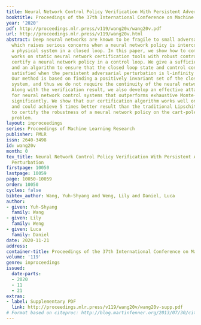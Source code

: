 ```yaml
---
title: Neural Network Control Policy Verification With Persistent Adversarial Perturbation
booktitle: Proceedings of the 37th International Conference on Machine Learning
year: '2020'
pdf: http://proceedings.mlr.press/v119/wang20v/wang20v.pdf
url: http://proceedings.mlr.press/v119/wang20v.html
abstract: Deep neural networks are known to be fragile to small adversarial perturbations,
  which raises serious concerns when a neural network policy is interconnected with
  a physical system in a closed loop. In this paper, we show how to combine recent
  works on static neural network certification tools with robust control theory to
  certify a neural network policy in a control loop. We give a sufficient condition
  and an algorithm to ensure that the closed loop state and control constraints are
  satisfied when the persistent adversarial perturbation is l-infinity norm bounded.
  Our method is based on finding a positively invariant set of the closed loop dynamical
  system, and thus we do not require the continuity of the neural network policy.
  Along with the verification result, we also develop an effective attack strategy
  for neural network control systems that outperforms exhaustive Monte-Carlo search
  significantly. We show that our certification algorithm works well on learned models
  and could achieve 5 times better result than the traditional Lipschitz-based method
  to certify the robustness of a neural network policy on the cart-pole balance control
  problem.
layout: inproceedings
series: Proceedings of Machine Learning Research
publisher: PMLR
issn: 2640-3498
id: wang20v
month: 0
tex_title: Neural Network Control Policy Verification With Persistent Adversarial
  Perturbation
firstpage: 10050
lastpage: 10059
page: 10050-10059
order: 10050
cycles: false
bibtex_author: Wang, Yuh-Shyang and Weng, Lily and Daniel, Luca
author:
- given: Yuh-Shyang
  family: Wang
- given: Lily
  family: Weng
- given: Luca
  family: Daniel
date: 2020-11-21
address: 
container-title: Proceedings of the 37th International Conference on Machine Learning
volume: '119'
genre: inproceedings
issued:
  date-parts:
  - 2020
  - 11
  - 21
extras:
- label: Supplementary PDF
  link: http://proceedings.mlr.press/v119/wang20v/wang20v-supp.pdf
# Format based on citeproc: http://blog.martinfenner.org/2013/07/30/citeproc-yaml-for-bibliographies/
---
```

